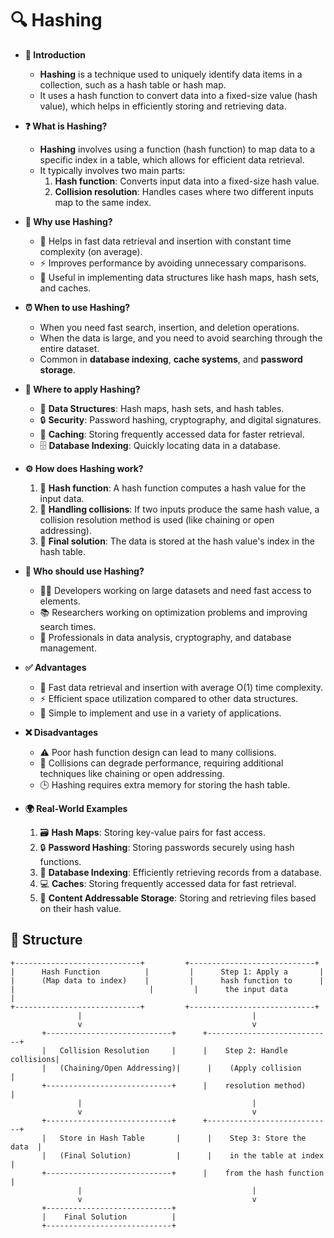 # 🔍 Hashing

- **🔎 Introduction**
    - **Hashing** is a technique used to uniquely identify data items in a collection, such as a hash table or hash map.
    - It uses a hash function to convert data into a fixed-size value (hash value), which helps in efficiently storing and retrieving data.

- **❓ What is Hashing?**
    - **Hashing** involves using a function (hash function) to map data to a specific index in a table, which allows for efficient data retrieval.
    - It typically involves two main parts:
        1. **Hash function**: Converts input data into a fixed-size hash value.
        2. **Collision resolution**: Handles cases where two different inputs map to the same index.

- **🤔 Why use Hashing?**
    - 🧩 Helps in fast data retrieval and insertion with constant time complexity (on average).
    - ⚡ Improves performance by avoiding unnecessary comparisons.
    - 🧠 Useful in implementing data structures like hash maps, hash sets, and caches.

- **⏰ When to use Hashing?**
    - When you need fast search, insertion, and deletion operations.
    - When the data is large, and you need to avoid searching through the entire dataset.
    - Common in **database indexing**, **cache systems**, and **password storage**.

- **📍 Where to apply Hashing?**
    - 📂 **Data Structures**: Hash maps, hash sets, and hash tables.
    - 🔒 **Security**: Password hashing, cryptography, and digital signatures.
    - 🧳 **Caching**: Storing frequently accessed data for faster retrieval.
    - 🗄️ **Database Indexing**: Quickly locating data in a database.

- **⚙️ How does Hashing work?**
    1. 🧩 **Hash function**: A hash function computes a hash value for the input data.
    2. 🔄 **Handling collisions**: If two inputs produce the same hash value, a collision resolution method is used (like chaining or open addressing).
    3. 🔗 **Final solution**: The data is stored at the hash value's index in the hash table.

- **👥 Who should use Hashing?**
    - 🧑‍💻 Developers working on large datasets and need fast access to elements.
    - 📚 Researchers working on optimization problems and improving search times.
    - 💼 Professionals in data analysis, cryptography, and database management.

- **✅ Advantages**
    - 🚀 Fast data retrieval and insertion with average O(1) time complexity.
    - ⚡ Efficient space utilization compared to other data structures.
    - 🧠 Simple to implement and use in a variety of applications.

- **❌ Disadvantages**
    - ⚠️ Poor hash function design can lead to many collisions.
    - 🧩 Collisions can degrade performance, requiring additional techniques like chaining or open addressing.
    - 🕒 Hashing requires extra memory for storing the hash table.

- **🌍 Real-World Examples**
    1. 🗃️ **Hash Maps**: Storing key-value pairs for fast access.
    2. 🔒 **Password Hashing**: Storing passwords securely using hash functions.
    3. 💾 **Database Indexing**: Efficiently retrieving records from a database.
    4. 💻 **Caches**: Storing frequently accessed data for fast retrieval.
    5. 🧩 **Content Addressable Storage**: Storing and retrieving files based on their hash value.

## 🌟 Structure

```plaintext
+----------------------------+         +----------------------------+
|      Hash Function          |         |      Step 1: Apply a       |
|      (Map data to index)    |         |      hash function to      |
|                              |         |      the input data        |
+----------------------------+         +----------------------------+
               |                                      |
               v                                      v
       +----------------------------+      +----------------------------+
       |   Collision Resolution     |      |    Step 2: Handle collisions|
       |   (Chaining/Open Addressing)|      |    (Apply collision        |
       +----------------------------+      |    resolution method)      |
               |                                      |
               v                                      v
       +----------------------------+      +----------------------------+
       |   Store in Hash Table       |      |    Step 3: Store the data  |
       |   (Final Solution)          |      |    in the table at index   |
       +----------------------------+      |    from the hash function  |
               |                                      |
               v                                      v
       +----------------------------+
       |    Final Solution          |
       +----------------------------+
